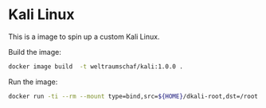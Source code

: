 # Kali Linux

This is a image to spin up a custom Kali Linux.

Build the image:

```bash
docker image build  -t weltraumschaf/kali:1.0.0 .
```

Run the image:

```bash
docker run -ti --rm --mount type=bind,src=${HOME}/dkali-root,dst=/root --mount src=kali-postgres,dst=/var/lib/postgresql weltraumschaf/kali:1.0.0 /bin/bash
```
